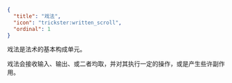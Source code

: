 ```json
{
  "title": "戏法",
  "icon": "trickster:written_scroll",
  "ordinal": 1
}
```

戏法是法术的基本构成单元。


戏法会接收输入、输出、或二者均取，并对其执行一定的操作，或是产生些许副作用。